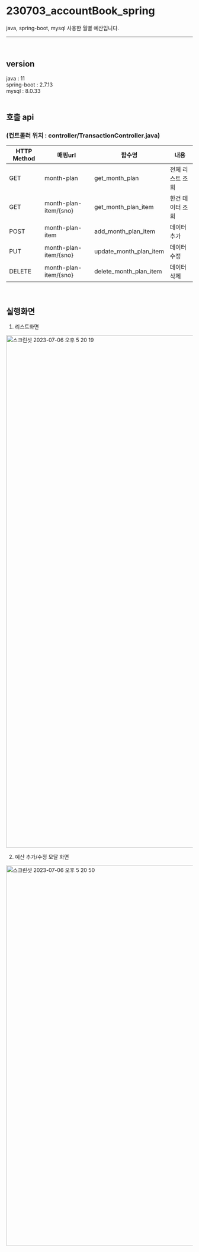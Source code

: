# 230703_accountBook_spring
java, spring-boot, mysql 사용한 월별 예산입니다. 
<hr><br>

## version
java : 11<br>
spring-boot : 2.7.13<br>
mysql : 8.0.33
<br><br>

## 호출 api
### (컨트롤러 위치 : controller/TransactionController.java)
|HTTP Method|매핑url|함수명|내용|
|---|---|---|---|
|GET|month-plan|get_month_plan|전체 리스트 조회|
|GET|month-plan-item/{sno}|get_month_plan_item|한건 데이터 조회|
|POST|month-plan-item|add_month_plan_item|데이터 추가|
|PUT|month-plan-item/{sno}|update_month_plan_item|데이터 수정|
|DELETE|month-plan-item/{sno}|delete_month_plan_item|데이터 삭제|
<br>

## 실행화면
1. 리스트화면
<img width="1385" alt="스크린샷 2023-07-06 오후 5 20 19" src="https://github.com/cyes7126/190128_OpenProject_Spring/assets/46583544/50faec99-c2fe-4650-a083-19e406ad5a15">

2. 예산 추가/수정 모달 화면
<img width="1028" alt="스크린샷 2023-07-06 오후 5 20 50" src="https://github.com/cyes7126/190128_OpenProject_Spring/assets/46583544/13cad033-10a7-4453-b311-9d269d63aa5d">



